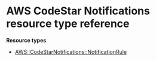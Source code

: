 # AWS CodeStar Notifications resource type reference<a name="AWS_CodeStarNotifications"></a>

**Resource types**

- [AWS::CodeStarNotifications::NotificationRule](aws-resource-codestarnotifications-notificationrule.md)
